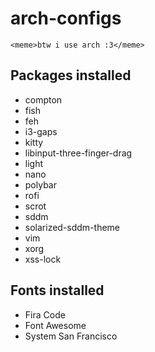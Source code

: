 # arch-configs
`<meme>btw i use arch :3</meme>`

## Packages installed
- compton
- fish
- feh
- i3-gaps
- kitty
- libinput-three-finger-drag
- light
- nano
- polybar
- rofi
- scrot
- sddm
- solarized-sddm-theme
- vim
- xorg
- xss-lock

## Fonts installed
- Fira Code
- Font Awesome
- System San Francisco

